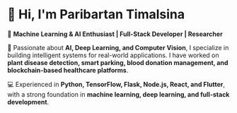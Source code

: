 # 👋 Hi, I'm Paribartan Timalsina  

🚀 **Machine Learning & AI Enthusiast | Full-Stack Developer | Researcher**  

🔬 Passionate about **AI, Deep Learning, and Computer Vision**, I specialize in building intelligent systems for real-world applications. I have worked on **plant disease detection, smart parking, blood donation management, and blockchain-based healthcare platforms**.  

💻 Experienced in **Python, TensorFlow, Flask, Node.js, React, and Flutter**, with a strong foundation in **machine learning, deep learning, and full-stack development**.  



